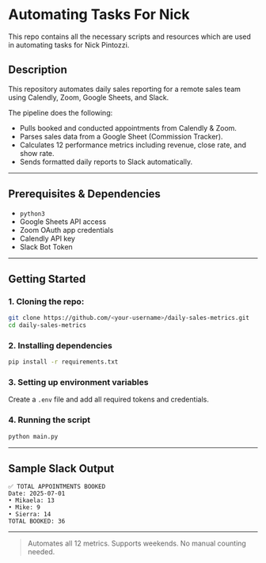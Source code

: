 
# Automating Tasks For Nick


This repo contains all the necessary scripts and resources which are used in automating tasks for Nick Pintozzi.

## Description

This repository automates daily sales reporting for a remote sales team using Calendly, Zoom, Google Sheets, and Slack.

The pipeline does the following:

- Pulls booked and conducted appointments from Calendly & Zoom.
- Parses sales data from a Google Sheet (Commission Tracker).
- Calculates 12 performance metrics including revenue, close rate, and show rate.
- Sends formatted daily reports to Slack automatically.

---

## Prerequisites & Dependencies

- `python3`
- Google Sheets API access
- Zoom OAuth app credentials
- Calendly API key
- Slack Bot Token

---

## Getting Started

### 1. Cloning the repo:

```bash
git clone https://github.com/<your-username>/daily-sales-metrics.git
cd daily-sales-metrics
```

### 2. Installing dependencies

```bash
pip install -r requirements.txt
```

### 3. Setting up environment variables

Create a `.env` file and add all required tokens and credentials.

### 4. Running the script

```bash
python main.py
```

---

## Sample Slack Output

```
✅ TOTAL APPOINTMENTS BOOKED
Date: 2025-07-01
• Mikaela: 13
• Mike: 9
• Sierra: 14
TOTAL BOOKED: 36
```

---

> Automates all 12 metrics. Supports weekends. No manual counting needed.

